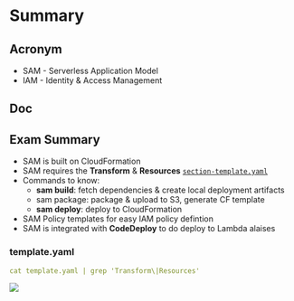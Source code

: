# Summary

## Acronym
* SAM - Serverless Application Model
* IAM - Identity & Access Management

## Doc

## Exam Summary
* SAM is built on CloudFormation
* SAM requires the **Transform** & **Resources** [`section-template.yaml`](#template.yaml)
* Commands to know:
    * **sam build**: fetch dependencies & create local deployment artifacts
    * sam package: package & upload to S3, generate CF template
    * **sam deploy**: deploy to CloudFormation
* SAM Policy templates for easy IAM policy defintion
* SAM is integrated with **CodeDeploy** to do deploy to Lambda alaises

### template.yaml
````yaml
cat template.yaml | grep 'Transform\|Resources'
````
[<img src="https://i.imgur.com/73SCGF6.png">](https://i.imgur.com/73SCGF6.png)
